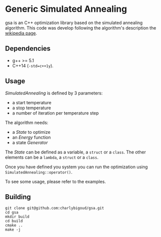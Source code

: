 # Generic Simulated Annealing #
gsa is an C++ optimization library based on the simulated annealing algorithm. This code was develop following the algorithm's description the [wikipedia page](https://en.wikipedia.org/wiki/Simulated_annealing).

## Dependencies ##
* g++ >= 5.1
* C++14 (`-std=c++1y`).

## Usage ##
_SimulatedAnnealing_ is defined by 3 parameters:
* a start temperature
* a stop temperature
* a number of iteration per temperature step

The algorithm needs:
* a _State_ to optimize
* an _Energy_ function
* a state _Generator_

The _State_ can be defined as a variable, a `struct` or a `class`.
The other elements can be a `lambda`, a `struct` or a `class`.

Once you have defined you system you can run the optimization using `SimulatedAnnealing::operator()`.

To see some usage, please refer to the examples.

## Building ##
```
git clone git@github.com:charlybigoud/gsa.git
cd gsa
mkdir build
cd build
cmake ..
make -j
```

